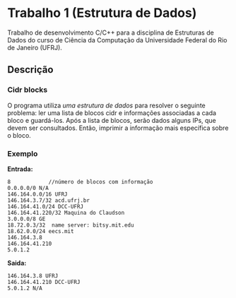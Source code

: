 # Trabalho 1 (Estrutura de Dados)
Trabalho de desenvolvimento C/C++ para a disciplina de Estruturas de Dados do curso de Ciência da Computação da Universidade Federal do Rio de Janeiro (UFRJ).

## Descrição

### Cidr blocks
O programa utiliza *uma estrutura de dados* para resolver o seguinte problema: ler uma lista de blocos cidr e informações associadas a cada bloco e guardá-los. Após a lista de blocos, serão dados alguns IPs, que devem ser consultados. Então, imprimir a informação mais específica sobre o bloco.

### Exemplo

**Entrada:**
```
8            //número de blocos com informação
0.0.0.0/0 N/A
146.164.0.0/16 UFRJ
146.164.3.7/32 acd.ufrj.br
146.164.41.0/24 DCC-UFRJ
146.164.41.220/32 Maquina do Claudson
3.0.0.0/8 GE
18.72.0.3/32  name server: bitsy.mit.edu 
18.62.0.0/24 eecs.mit
146.164.3.8
146.164.41.210
5.0.1.2
```
**Saida:**
```
146.164.3.8 UFRJ
146.164.41.210 DCC-UFRJ
5.0.1.2 N/A
```
